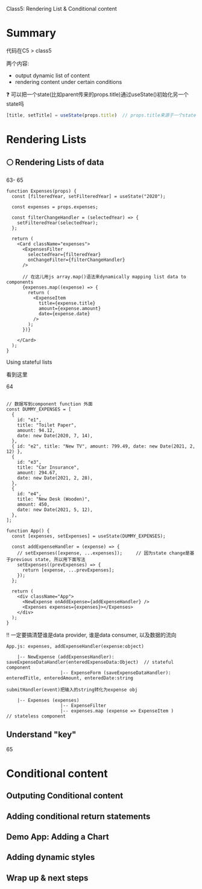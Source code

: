 Class5: Rendering List & Conditional content



# Summary

代码在C5 > class5

两个内容:

+ output dynamic list of content
+ rendering content under certain conditions



:question: 可以把一个state(比如parent传来的props.title)通过useState()初始化另一个state吗

```js
[title, setTitle] = useState(props.title)  // props.title来源于一个state
```





# Rendering Lists

## :full_moon: Rendering Lists of data

63- 65

```react
function Expenses(props) {
  const [filteredYear, setFilteredYear] = useState("2020");

  const expenses = props.expenses;

  const filterChangeHandler = (selectedYear) => {
    setFilteredYear(selectedYear);
  };

  return (
    <Card className="expenses">
      <ExpensesFilter
        selectedYear={filteredYear}
        onChangeFilter={filterChangeHandler}
      />
			
      // 在这儿用js array.map()语法来dynamically mapping list data to components
      {expenses.map((expense) => {
        return (
          <ExpenseItem
            title={expense.title}
            amount={expense.amount}
            date={expense.date}
          />
        );
      })}

    </Card>
  );
}
```



Using stateful lists

看到这里

64

```react

// 数据写到component function 外面
const DUMMY_EXPENSES = [
  {
    id: "e1",
    title: "Toilet Paper",
    amount: 94.12,
    date: new Date(2020, 7, 14),
  },
  { id: "e2", title: "New TV", amount: 799.49, date: new Date(2021, 2, 12) },
  {
    id: "e3",
    title: "Car Insurance",
    amount: 294.67,
    date: new Date(2021, 2, 28),
  },
  {
    id: "e4",
    title: "New Desk (Wooden)",
    amount: 450,
    date: new Date(2021, 5, 12),
  },
];

function App() {
  const [expenses, setExpenses] = useState(DUMMY_EXPENSES);

  const addExpenseHandler = (expense) => {
    // setExpenses([expense, ...expenses]);		// 因为state change是基于previous state, 所以用下面写法
    setExpenses((prevExpenses) => {
      return [expense, ...prevExpenses];
    });
  };

  return (
    <div className="App">
      <NewExpense onAddExpense={addExpenseHandler} />
      <Expenses expenses={expenses}></Expenses>
    </div>
  );
}
```



:bangbang: 一定要搞清楚谁是data provider, 谁是data consumer, 以及数据的流向

```react
App.js: expenses, addExpenseHandler(expense:object)
 	
	|-- NewExpense (addExpensesHandler): saveExpenseDataHandler(enteredExpenseData:Object) 	// stateful component
					|-- ExpenseForm (saveExpenseDataHandler): enteredTitle, enteredAmount, enteredDate:string
																										submitHandler(event)把输入的string转化为expense obj
                                                    
	|-- Expenses (expenses)
					|-- ExpenseFilter
					|-- expenses.map (expense => ExpenseItem )			// stateless component 
```





## Understand "key"

65



# Conditional content

## Outputing Conditional content





## Adding conditional return statements



## Demo App: Adding a Chart



## Adding dynamic styles



## Wrap up & next steps







